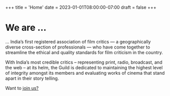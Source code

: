 +++
title = 'Home'
date = 2023-01-01T08:00:00-07:00
draft = false
+++

# We are &hellip;

&hellip; India’s first registered association of film
critics &mdash; a geographically diverse cross-section of professionals
&mdash; who have come together to streamline the ethical and quality standards
for film criticism in the country.

With India’s most credible critics &ndash; representing print, radio,
broadcast, and the web &ndash; at its helm, the Guild is dedicated to
maintaining the highest level of integrity amongst its members and
evaluating works of cinema that stand apart in their story telling.

Want to [join us?](/join)
